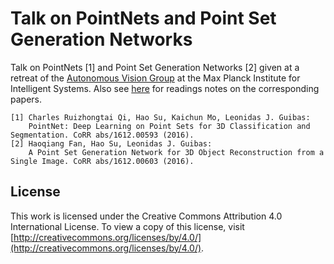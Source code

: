 # Talk on PointNets and Point Set Generation Networks

Talk on PointNets [1] and Point Set Generation Networks [2] given at a retreat of the [Autonomous Vision Group](http://www.cvlibs.net/) at the Max Planck Institute for Intelligent Systems. Also see [here](http://davidstutz.de/two-presentations-on-pointnets/) for readings notes on the corresponding papers.

    [1] Charles Ruizhongtai Qi, Hao Su, Kaichun Mo, Leonidas J. Guibas:
        PointNet: Deep Learning on Point Sets for 3D Classification and Segmentation. CoRR abs/1612.00593 (2016).
    [2] Haoqiang Fan, Hao Su, Leonidas J. Guibas:
        A Point Set Generation Network for 3D Object Reconstruction from a Single Image. CoRR abs/1612.00603 (2016).

## License

This work is licensed under the Creative Commons Attribution 4.0 International License. To view a copy of this license, visit [http://creativecommons.org/licenses/by/4.0/](http://creativecommons.org/licenses/by/4.0/).
